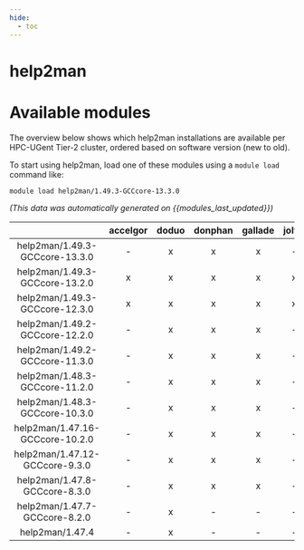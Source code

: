 ```yaml
---
hide:
  - toc
---
```


help2man
========

# Available modules


The overview below shows which help2man installations are available per HPC-UGent Tier-2 cluster, ordered based on software version (new to old).

To start using help2man, load one of these modules using a `module load` command like:

```shell
module load help2man/1.49.3-GCCcore-13.3.0
```

*(This data was automatically generated on {{modules_last_updated}})*  

| |accelgor|doduo|donphan|gallade|joltik|shinx|skitty|
| :---: | :---: | :---: | :---: | :---: | :---: | :---: | :---: |
|help2man/1.49.3-GCCcore-13.3.0|-|x|x|x|-|x|x|
|help2man/1.49.3-GCCcore-13.2.0|x|x|x|x|x|x|x|
|help2man/1.49.3-GCCcore-12.3.0|x|x|x|x|x|x|x|
|help2man/1.49.2-GCCcore-12.2.0|-|x|x|x|-|x|-|
|help2man/1.49.2-GCCcore-11.3.0|-|x|x|x|-|x|-|
|help2man/1.48.3-GCCcore-11.2.0|-|x|x|x|-|x|-|
|help2man/1.48.3-GCCcore-10.3.0|-|x|x|x|-|-|-|
|help2man/1.47.16-GCCcore-10.2.0|-|x|x|x|-|-|-|
|help2man/1.47.12-GCCcore-9.3.0|-|x|x|x|-|-|-|
|help2man/1.47.8-GCCcore-8.3.0|-|x|x|x|-|-|-|
|help2man/1.47.7-GCCcore-8.2.0|-|x|-|-|-|-|-|
|help2man/1.47.4|-|x|-|-|-|-|-|
